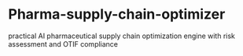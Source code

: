 # Pharma-supply-chain-optimizer
practical AI pharmaceutical supply chain optimization engine with risk assessment and OTIF compliance
